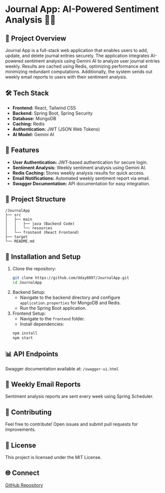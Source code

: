 # Journal App: AI-Powered Sentiment Analysis 📓🤖

## 🚀 Project Overview
Journal App is a full-stack web application that enables users to add, update, and delete journal entries securely. The application integrates AI-powered sentiment analysis using Gemini AI to analyze user journal entries weekly. Results are cached using Redis, optimizing performance and minimizing redundant computations. Additionally, the system sends out weekly email reports to users with their sentiment analysis.

## 🛠️ Tech Stack
- **Frontend:** React, Tailwind CSS
- **Backend:** Spring Boot, Spring Security
- **Database:** MongoDB
- **Caching:** Redis
- **Authentication:** JWT (JSON Web Tokens)
- **AI Model:** Gemini AI

## 🌟 Features
- **User Authentication:** JWT-based authentication for secure login.
- **Sentiment Analysis:** Weekly sentiment analysis using Gemini AI.
- **Redis Caching:** Stores weekly analysis results for quick access.
- **Email Notifications:** Automated weekly sentiment report via email.
- **Swagger Documentation:** API documentation for easy integration.

## 📁 Project Structure
```
/JournalApp
├── src
│   ├── main
│   │   ├── java (Backend Code)
│   │   └── resources
│   └── frontend (React Frontend)
├── target
└── README.md
```

## 🔧 Installation and Setup
1. Clone the repository:
   ```bash
   git clone https://github.com/Uday8897/JournalApp.git
   cd JournalApp
   ```
2. Backend Setup:
   - Navigate to the backend directory and configure `application.properties` for MongoDB and Redis.
   - Run the Spring Boot application.
3. Frontend Setup:
   - Navigate to the `frontend` folder.
   - Install dependencies:
   ```bash
   npm install
   npm start
   ```

## 📊 API Endpoints
Swagger documentation available at: `/swagger-ui.html`

## 📧 Weekly Email Reports
Sentiment analysis reports are sent every week using Spring Scheduler.

## 🤝 Contributing
Feel free to contribute! Open issues and submit pull requests for improvements.

## 📄 License
This project is licensed under the MIT License.

## 🌐 Connect
[GitHub Repository](https://github.com/Uday8897/JournalApp)

